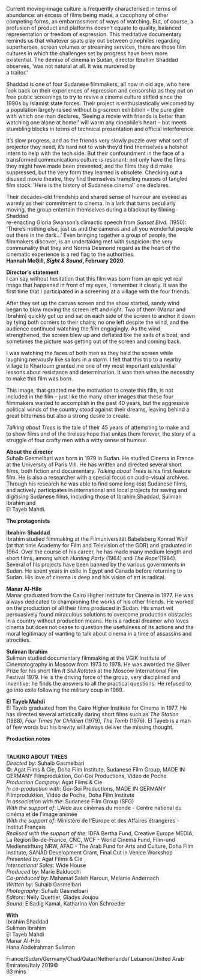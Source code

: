 

Current moving-image culture is frequently characterised in terms of abundance: an excess of films being made, a cacophony of other competing forms, an embarrassment of ways of watching. But, of course, a profusion of product and platforms doesn’t equate to quality, balanced representation or freedom of expression. This meditative documentary reminds us that whatever spats play out between cinephiles regarding superheroes, screen volumes or streaming services, there are those film cultures in which the challenges set by progress have been more existential. The demise of cinema in Sudan, director Ibrahim Shaddad observes, ‘was not natural at all. It was murdered by  
a traitor.’

Shaddad is one of four Sudanese filmmakers, all now in old age, who here look back on their experiences of repression and censorship as they put on free public screenings to try to revive a cinema culture stifled since the 1990s by Islamist state forces. Their project is enthusiastically welcomed by a population largely raised without big-screen exhibition – the pure glee with which one man declares, ‘Seeing a movie with friends is better than watching one alone at home!’ will warm any cinephile’s heart – but meets stumbling blocks in terms of technical presentation and official interference.

It’s slow progress, and as the friends very slowly puzzle over what sort of projector they need, it’s hard not to wish they’d find themselves a hotshot intern to help with the tech side. But their confoundment in the face of a transformed communications culture is resonant: not only have the films they might have made been prevented, and the films they did make suppressed, but the very form they learned is obsolete. Checking out a disused movie theatre, they find themselves trampling masses of tangled film stock. ‘Here is the history of Sudanese cinema!’ one declares.

Their decades-old friendship and shared sense of humour are evoked as warmly as their commitment to cinema. In a lark that turns peculiarly moving, the group entertain themselves during a blackout by filming Shaddad  
re-enacting Gloria Swanson’s climactic speech from _Sunset Blvd._ (1950): ‘There’s nothing else, just us and the cameras and all you wonderful people out there in the dark…’ Even bringing together a group of people, the filmmakers discover, is an undertaking met with suspicion: the very communality that they and Norma Desmond regard as the heart of the cinematic experience is a red flag to the authorities.  
**Hannah McGill, _Sight & Sound_, February 2020**

**Director’s statement**  
I can say without hesitation that this film was born from an epic yet real image that happened in front of my eyes, I remember it clearly. It was the first time that I participated in a screening at a village with the four friends.

After they set up the canvas screen and the show started, sandy wind began to blow moving the screen left and right. Two of them (Manar and Ibrahim) quickly got up and sat on each side of the screen to anchor it down by tying both corners to their chairs; no one left despite the wind, and the audience continued watching the film engagingly. As the wind strengthened, the screen blew up and deflated like the sails of a boat, and sometimes the picture was getting out of the screen and coming back.

I was watching the faces of both men as they held the screen while laughing nervously like sailors in a storm. I felt that this trip to a nearby village to Khartoum granted me one of my most important existential lessons about resistance and determination. It was then when the necessity to make this film was born.

This image, that granted me the motivation to create this film, is not included in the film – just like the many other images that these four filmmakers wanted to accomplish in the past 40 years, but the aggressive political winds of the country stood against their dreams, leaving behind a great bitterness but also a strong desire to create.

_Talking about Trees_ is the tale of their 45 years of attempting to make and to show films and of the tireless hope that unites them forever, the story of a struggle of four crafty men with a witty sense of humour.

**About the director**  
Suhaib Gasmelbari was born in 1979 in Sudan. He studied Cinema in France at the University of Paris VIII. He has written and directed several short films, both fiction and documentary. _Talking about Trees_ is his first feature film. He is also a researcher with a special focus on audio-visual archives. Through his research he was able to find some long-lost Sudanese films, and actively participates in international and local projects for saving and digitising Sudanese films, including those of Ibrahim Shaddad, Suliman Ibrahim and  
El Tayeb Mahdi.

**The protagonists**

**Ibrahim**  **Shaddad**  
Ibrahim studied filmmaking at the Filmuniversität Babelsberg Konrad Wolf (at that time Academy for Film and Television of the GDR) and graduated in 1964. Over the course of his career, he has made many medium length and short films, among which _Hunting Party_ (1964) and _The Rope’_(1984). Several of his projects have been banned by the various governments in Sudan. He spent years in exile in Egypt and Canada before returning to Sudan. His love of cinema is deep and his vision of art is radical.

**Manar Al-Hilo**  
Manar graduated from the Cairo Higher Institute for Cinema in 1977. He was always dedicated to championing the works of his other friends. He worked on the production of all their films produced in Sudan. His smart wit persuasively found miraculous solutions to overcome production obstacles in a country without production means. He is a radical dreamer who loves cinema but does not cease to question the usefulness of its actions and the moral legitimacy of wanting to talk about cinema in a time of assassins and atrocities.

**Suliman Ibrahim**  
Suliman studied documentary filmmaking at the VGIK Institute of Cinematography in Moscow from 1973 to 1978. He was awarded the Silver Prize for his short film _It Still Rotates_ at the Moscow International Film Festival 1979. He is the driving force of the group, very disciplined and inventive; he finds the answers to all the practical questions. He refused to go into exile following the military coup in 1989.

**El Tayeb Mahdi**  
El Tayeb graduated from the Cairo Higher Institute for Cinema in 1977. He has directed several artistically daring short films such as _The Station_ (1988), _Four Times for Children_ (1979), _The Tomb_ (1976). El Tayeb is a man of few words but his brevity will always deliver the missing thought.

**Production notes**
<br><br>

**TALKING ABOUT TREES**  
_Directed by_: Suhaib Gasmelbari  
©: Agat Films & Cie, Doha Film Institute,  Sudanese Film Group, MADE IN GERMANY Filmproduktion, Goï-Goï Productions,  Vidéo de Poche  
_Production Company_: Agat Films & Cie  
_In co-production with_: Goï-Goï Productions,  MADE IN GERMANY Filmproduktion,  Vidéo de Poche, Doha Film Institute  
_In association with the_: Sudanese Film Group (SFG)  
_With the support of_: L’Aide aux cinémas du monde - Centre national du cinéma et de l'image animée  
_With the support of_: Ministère de l'Europe et des Affaires étrangères - Institut Français  
_Realised with the support of the_: IDFA Bertha Fund, Creative Europe MEDIA, La Région Île-de-France, CNC, WCF - World Cinema Fund, Film-und Medienstiftung NRW, AFAC - The Arab Fund for Arts and Culture, Doha Film Institute, SANAD Development Grant, Final Cut in Venice Workshop  
_Presented by_: Agat Films & Cie  
_International Sales_: Wide House  
_Produced by_: Marie Balducchi  
_Co-produced by_: Mahamat Saleh Haroun,  Melanie Andernach  
_Written by_: Suhaib Gasmelbari  
_Photography_: Suhaib Gasmelbari  
_Editors_: Nelly Quettier, Gladys Joujou  
_Sound_: ElSadig Kamal, Katharina Von Schroeder

**With**  
Ibrahim Shaddad  
Suliman Ibrahim  
El Tayeb Mahdi  
Manar Al-Hilo  
Hana Abdelrahman Suliman

France/Sudan/Germany/Chad/Qatar/Netherlands/ Lebanon/United Arab Emirates/Italy 2019©  
93 mins
<br><br>
<!--stackedit_data:
eyJoaXN0b3J5IjpbOTc5MjE4NzQ2XX0=
-->